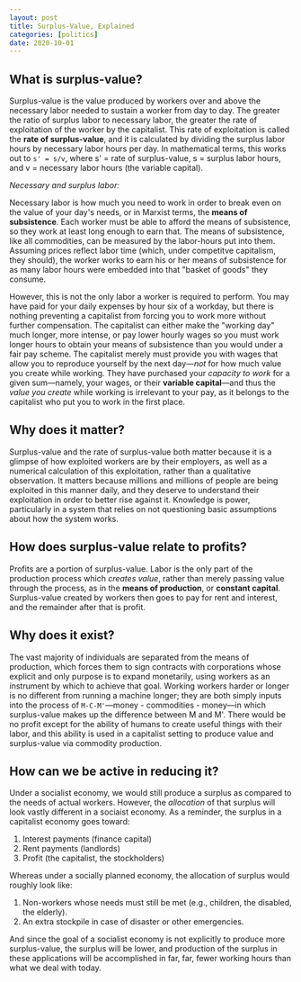 ```yaml
---
layout: post
title: Surplus-Value, Explained
categories: [politics]
date: 2020-10-01
---
```


## What is surplus-value?

Surplus-value is the value produced by workers over and above the necessary labor needed to sustain a worker from day to day. The greater the ratio of surplus labor to necessary labor, the greater the rate of exploitation of the worker by the capitalist. This rate of exploitation is called the **rate of surplus-value**, and it is calculated by dividing the surplus labor hours by necessary labor hours per day. In mathematical terms, this works out to `s' = s/v`, where s' = rate of surplus-value, s = surplus labor hours, and v = necessary labor hours (the variable capital).

*Necessary and surplus labor:*

Necessary labor is how much you need to work in order to break even on the value of your day's needs, or in Marxist terms, the **means of subsistence**. Each worker must be able to afford the means of subsistence, so they work at least long enough to earn that. The means of subsistence, like all commodities, can be measured by the labor-hours put into them. Assuming prices reflect labor time (which, under competitve capitalism, they should), the worker works to earn his or her means of subsistence for as many labor hours were embedded into that "basket of goods" they consume. 

However, this is not the only labor a worker is required to perform. You may have paid for your daily expenses by hour six of a workday, but there is nothing preventing a capitalist from forcing you to work more without further compensation. The capitalist can either make the "working day" much longer, more intense, or pay lower hourly wages so you must work longer hours to obtain your means of subsistence than you would under a fair pay scheme. The capitalist merely must provide you with wages that allow you to reproduce yourself by the next day&mdash;*not* for how much value you create while working. They have purchased your *capacity to work* for a given sum&mdash;namely, your wages, or their **variable capital**&mdash;and thus the *value you create* while working is irrelevant to your pay, as it belongs to the capitalist who put you to work in the first place.

## Why does it matter?

Surplus-value and the rate of surplus-value both matter because it is a glimpse of how exploited workers are by their employers, as well as a numerical calculation of this exploitation, rather than a qualitative observation. It matters because millions and millions of people are being exploited in this manner daily, and they deserve to understand their exploitation in order to better rise against it. Knowledge is power, particularly in a system that relies on not questioning basic assumptions about how the system works.

## How does surplus-value relate to profits?

Profits are a portion of surplus-value. Labor is the only part of the production process which *creates value*, rather than merely passing value through the process, as in the **means of production**, or **constant capital**. Surplus-value created by workers then goes to pay for rent and interest, and the remainder after that is profit.

## Why does it exist?

The vast majority of individuals are separated from the means of production, which forces them to sign contracts with corporations whose explicit and only purpose is to expand monetarily, using workers as an instrument by which to achieve that goal. Working workers harder or longer is no different from running a machine longer; they are both simply inputs into the process of `M-C-M'`&mdash;money - commodities - money&mdash;in which surplus-value makes up the difference between M and M'. There would be no profit except for the ability of humans to create useful things with their labor, and this ability is used in a capitalist setting to produce value and surplus-value via commodity production.

## How can we be active in reducing it?

Under a socialist economy, we would still produce a surplus as compared to the needs of actual workers. However, the *allocation* of that surplus will look vastly different in a sociaist economy. As a reminder, the surplus in a capitalist economy goes toward:

1. Interest payments (finance capital)
2. Rent payments (landlords)
3. Profit (the capitalist, the stockholders)

Whereas under a socially planned economy, the allocation of surplus would roughly look like:

1. Non-workers whose needs must still be met (e.g., children, the disabled, the elderly).
2. An extra stockpile in case of disaster or other emergencies.

And since the goal of a socialist economy is not explicitly to produce more surplus-value, the surplus will be lower, and production of the surplus in these applications will be accomplished in far, far, fewer working hours than what we deal with today.

